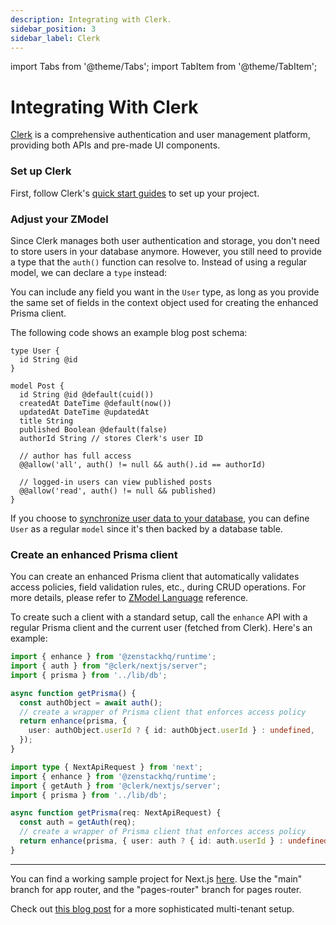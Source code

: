 ```yaml
---
description: Integrating with Clerk.
sidebar_position: 3
sidebar_label: Clerk
---
```


import Tabs from '@theme/Tabs';
import TabItem from '@theme/TabItem';

# Integrating With Clerk

[Clerk](https://clerk.com/) is a comprehensive authentication and user management platform, providing both APIs and pre-made UI components.

### Set up Clerk

First, follow Clerk's [quick start guides](https://clerk.com/docs/quickstarts/overview) to set up your project.

### Adjust your ZModel

Since Clerk manages both user authentication and storage, you don't need to store users in your database anymore. However, you still need to provide a type that the `auth()` function can resolve to. Instead of using a regular model, we can declare a `type` instead:

You can include any field you want in the `User` type, as long as you provide the same set of fields in the context object used for creating the enhanced Prisma client.

The following code shows an example blog post schema:

```zmodel
type User {
  id String @id
}

model Post {
  id String @id @default(cuid())
  createdAt DateTime @default(now())
  updatedAt DateTime @updatedAt
  title String
  published Boolean @default(false)
  authorId String // stores Clerk's user ID

  // author has full access
  @@allow('all', auth() != null && auth().id == authorId)

  // logged-in users can view published posts
  @@allow('read', auth() != null && published)
}
```

If you choose to [synchronize user data to your database](https://clerk.com/docs/users/sync-data-to-your-backend), you can define `User` as a regular `model` since it's then backed by a database table.

### Create an enhanced Prisma client

You can create an enhanced Prisma client that automatically validates access policies, field validation rules, etc., during CRUD operations. For more details, please refer to [ZModel Language](../../reference/zmodel-language) reference.

To create such a client with a standard setup, call the `enhance` API with a regular Prisma client and the current user (fetched from Clerk). Here's an example:

<Tabs>

<TabItem value="app-router" label="Next.js App Router">

```ts
import { enhance } from '@zenstackhq/runtime';
import { auth } from "@clerk/nextjs/server";
import { prisma } from '../lib/db';

async function getPrisma() {
  const authObject = await auth();
  // create a wrapper of Prisma client that enforces access policy
  return enhance(prisma, {
    user: authObject.userId ? { id: authObject.userId } : undefined,
  });
}
```

</TabItem>

<TabItem value="react" label="Next.js Pages Router">

```ts
import type { NextApiRequest } from 'next';
import { enhance } from '@zenstackhq/runtime';
import { getAuth } from '@clerk/nextjs/server';
import { prisma } from '../lib/db';

async function getPrisma(req: NextApiRequest) {
  const auth = getAuth(req);
  // create a wrapper of Prisma client that enforces access policy
  return enhance(prisma, { user: auth ? { id: auth.userId } : undefined });
}
```

</TabItem>

</Tabs>

---

You can find a working sample project for Next.js [here](https://github.com/zenstackhq/docs-tutorial-clerk). Use the "main" branch for app router, and the "pages-router" branch for pages router.

Check out [this blog post](../../../blog/clerk-multitenancy/) for a more sophisticated multi-tenant setup.
